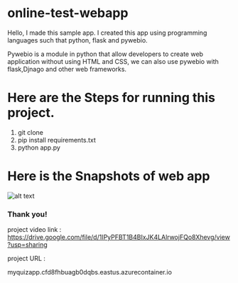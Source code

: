 # online-test-webapp
Hello, I made this sample app. I created this app using programming languages such that python, flask and pywebio. <br>

Pywebio is a module in python that allow developers to create web application without using HTML and CSS, we can also use pywebio with flask,Djnago and other web frameworks.

# Here are the Steps for running this project.
1. git clone<br>
2. pip install requirements.txt<br>
3. python app.py<br>

# Here is the Snapshots of web app

![alt text](https://github.com/kavyanshpandey/online-test-webapp/blob/main/Snapshots/20210417_201343.jpg)
<br>

### Thank you!
project video link :
https://drive.google.com/file/d/1IPyPFBT1B4BIxJK4LAlrwojFQo8Xhevg/view?usp=sharing

project URL :

myquizapp.cfd8fhbuagb0dqbs.eastus.azurecontainer.io
